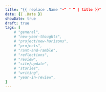 ```yaml
---
title: "{{ replace .Name "-" " " | title }}"
date: {{ .Date }}
showDate: true
draft: true
tags: [
    # "general", 
    # "new-year-thoughts", 
    # "project/new-horizons", 
    # "projects", 
    # "rant-and-ramble", 
    # "reflections", 
    # "review", 
    # "site/update", 
    # "stories", 
    # "writing", 
    # "year-in-review", 
]
---
```

